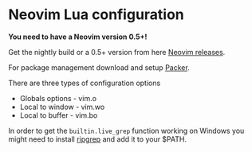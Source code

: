 # Neovim Lua configuration

**You need to have a Neovim version 0.5+!**

Get the nightly build or a 0.5+ version from here [Neovim releases](https://github.com/neovim/neovim/releases/).

For package management download and setup [Packer](https://github.com/wbthomason/packer.nvim).

There are three types of configuration options
* Globals options - vim.o
* Local to window - vim.wo
* Local to buffer - vim.bo

In order to get the `builtin.live_grep` function working on Windows you might need to install [ripgrep](https://github.com/BurntSushi/ripgrep/releases) and add it to your $PATH.
